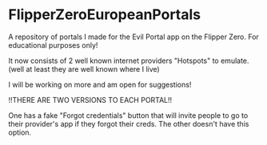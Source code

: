 # FlipperZeroEuropeanPortals
A repository of portals I made for the Evil Portal app on the Flipper Zero. For educational purposes only!

It now consists of 2 well known internet providers "Hotspots" to emulate. (well at least they are well known where I live)

I will be working on more and am open for suggestions!

!!THERE ARE TWO VERSIONS TO EACH PORTAL!!

One has a fake "Forgot credentials" button that will invite people to go to their provider's app if they forgot their creds.
The other doesn't have this option.
